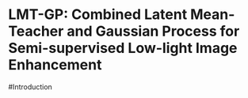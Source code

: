 # LMT-GP: Combined Latent Mean-Teacher and Gaussian Process for Semi-supervised Low-light Image Enhancement

#Introduction
